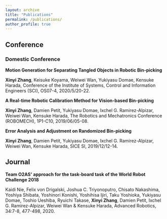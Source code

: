 ```yaml
---
layout: archive
title: "Publications"
permalink: /publications/
author_profile: true
---
```


## Conference

### Domestic Conference

**Motion Generation for Separating Tangled Objects in Robotic Bin-picking**

**Xinyi Zhang**, Keisuke Koyama, Weiwei Wan, Yukiyasu Domae, Kensuke Harada,  Conference of the Institute of Systems, Control and Information Engineers (SCI), OS07-4, 2020/5/20-22.

**A Real-time Robotic Calibration Method for Vision-based Bin-picking**

**Xinyi Zhang**, Damien Petit, Yukiyasu Domae, Ixchel G. Ramirez-Alpizar, Weiwei Wan, Kensuke Harada, The Robotics and Mechatronics Conference (ROBOMECH), 1P1-C10, 2019/06/05-08.

**Error Analysis and Adjustment on Randomized Bin-picking**

**Xinyi Zhang**, Damien Petit, Yukiyasu Domae, Ixchel G. Ramirez-Alpizar, Weiwei Wan, Kensuke Harada, SICE SI, 2019/12/12-14. 

## Journal

**Team O2AS' approach for the task-board task of the World Robot Challenge 2018**

Kaidi Nie, Felix von Drigalski, Joshua C. Triyonoputro, Chisato Nakashima, Yoshiya Shibata, Yoshinori Konishi, Yoshihisa Ijiri, Taku Yoshioka, Yukiyasu Domae, Toshio Ueshiba, Ryuichi Takase, **Xinyi Zhang**, Damien Petit, Ixchel G. Ramirez-Alpizar, Weiwei Wan & Kensuke Harada, Advanced Robotics, 34:7-8, 477-498, 2020.
